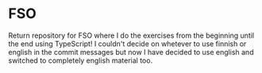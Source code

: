 # FSO
Return repository for FSO where I do the exercises from the beginning until the end using TypeScript! I couldn't decide on whetever to use finnish or english in the commit messages but now I have decided to use english and switched to completely english material too.

